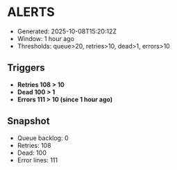 # ALERTS

- Generated: 2025-10-08T15:20:12Z
- Window: 1 hour ago
- Thresholds: queue>20, retries>10, dead>1, errors>10

## Triggers
- **Retries 108 > 10**
- **Dead 100 > 1**
- **Errors 111 > 10 (since 1 hour ago)**

## Snapshot
- Queue backlog: 0
- Retries: 108
- Dead: 100
- Error lines: 111
